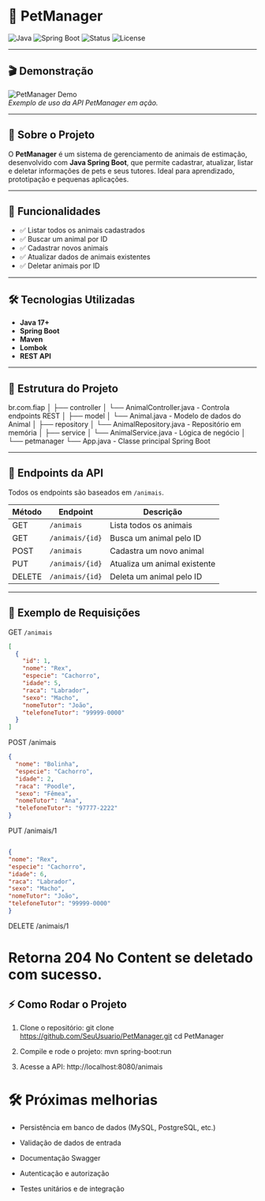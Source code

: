 # 🐾 PetManager

![Java](https://img.shields.io/badge/Java-17+-blue)
![Spring Boot](https://img.shields.io/badge/Spring%20Boot-3.1.2-brightgreen)
![Status](https://img.shields.io/badge/status-em%20desenvolvimento-yellow)
![License](https://img.shields.io/badge/license-MIT-lightgrey)

---

## 🎬 Demonstração

![PetManager Demo](https://media.giphy.com/media/3o6ZtpxSZbQRRnwCKQ/giphy.gif)  
*Exemplo de uso da API PetManager em ação.*

---

## 🐶 Sobre o Projeto

O **PetManager** é um sistema de gerenciamento de animais de estimação, desenvolvido com **Java Spring Boot**, que permite cadastrar, atualizar, listar e deletar informações de pets e seus tutores. Ideal para aprendizado, prototipação e pequenas aplicações.

---

## 🚀 Funcionalidades

- ✅ Listar todos os animais cadastrados
- ✅ Buscar um animal por ID
- ✅ Cadastrar novos animais
- ✅ Atualizar dados de animais existentes
- ✅ Deletar animais por ID

---

## 🛠 Tecnologias Utilizadas

- **Java 17+**
- **Spring Boot**
- **Maven**
- **Lombok**
- **REST API**

---

## 📂 Estrutura do Projeto
br.com.fiap
│
├── controller
│ └── AnimalController.java - Controla endpoints REST
│
├── model
│ └── Animal.java - Modelo de dados do Animal
│
├── repository
│ └── AnimalRepository.java - Repositório em memória
│
├── service
│ └── AnimalService.java - Lógica de negócio
│
└── petmanager
└── App.java - Classe principal Spring Boot


---

## 🚀 Endpoints da API

Todos os endpoints são baseados em `/animais`.

| Método | Endpoint           | Descrição                          |
|--------|------------------|-----------------------------------|
| GET    | `/animais`         | Lista todos os animais            |
| GET    | `/animais/{id}`    | Busca um animal pelo ID           |
| POST   | `/animais`         | Cadastra um novo animal           |
| PUT    | `/animais/{id}`    | Atualiza um animal existente      |
| DELETE | `/animais/{id}`    | Deleta um animal pelo ID          |


---

## 📝 Exemplo de Requisições

GET `/animais`
```json
[
  {
    "id": 1,
    "nome": "Rex",
    "especie": "Cachorro",
    "idade": 5,
    "raca": "Labrador",
    "sexo": "Macho",
    "nomeTutor": "João",
    "telefoneTutor": "99999-0000"
  }
]
```



POST /animais
```json
{
  "nome": "Bolinha",
  "especie": "Cachorro",
  "idade": 2,
  "raca": "Poodle",
  "sexo": "Fêmea",
  "nomeTutor": "Ana",
  "telefoneTutor": "97777-2222"
}
```


PUT /animais/1
```json

{
"nome": "Rex",
"especie": "Cachorro",
"idade": 6,
"raca": "Labrador",
"sexo": "Macho",
"nomeTutor": "João",
"telefoneTutor": "99999-0000"
}
```


DELETE /animais/1
# Retorna 204 No Content se deletado com sucesso.


## ⚡ Como Rodar o Projeto

1. Clone o repositório:
git clone https://github.com/SeuUsuario/PetManager.git
cd PetManager

2. Compile e rode o projeto:
mvn spring-boot:run

3. Acesse a API:
http://localhost:8080/animais


# 🛠 Próximas melhorias

* Persistência em banco de dados (MySQL, PostgreSQL, etc.)

* Validação de dados de entrada

* Documentação Swagger

* Autenticação e autorização

* Testes unitários e de integração
